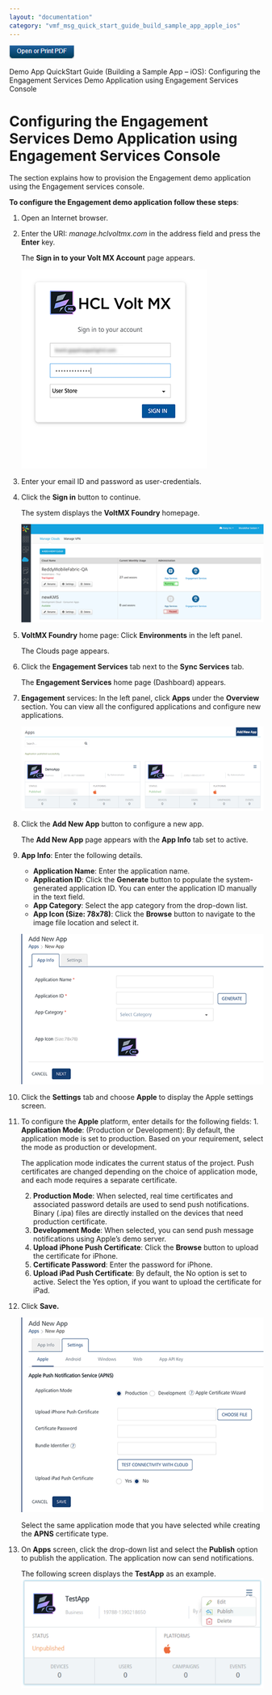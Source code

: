 ```yaml
---
layout: "documentation"
category: "vmf_msg_quick_start_guide_build_sample_app_apple_ios"
---
```

                           

[![](Resources/Images/pdf.png)](http://docs.voltmx.com/8_x_PDFs/messaging/voltmx_foundry_engagement_services_quick_start_guide_build_sample_app_apple_ios.pdf "VoltMX Foundry Engagement Services Quick Start Guide – Building a Sample App – Apple iOS")

Demo App QuickStart Guide (Building a Sample App – iOS): Configuring the Engagement Services Demo Application using Engagement Services Console

Configuring the Engagement Services Demo Application using Engagement Services Console
======================================================================================

The section explains how to provision the Engagement demo application using the Engagement services console.

**To configure the Engagement demo application follow these steps**:

1.  Open an Internet browser.
2.  Enter the URI: _manage.hclvoltmx.com_ in the address field and press the **Enter** key.
    
    The **Sign in to your Volt MX Account** page appears.
    
    ![](Resources/Images/03000036_365x380.png)
    
3.  Enter your email ID and password as user-credentials.
4.  Click the **Sign in** button to continue.
    
    The system displays the **VoltMX Foundry** homepage.
    
    ![](Resources/Images/03000037_596x240.png)
    
5.  **VoltMX Foundry** home page: Click **Environments** in the left panel.
    
    The Clouds page appears.
    
6.  Click the **Engagement Services** tab next to the **Sync Services** tab.  
    
    The **Engagement Services** home page (Dashboard) appears.
    
7.  **Engagement** services: In the left panel, click **Apps** under the **Overview** section. You can view all the configured applications and configure new applications.
    
    ![](Resources/Images/Apps_Overview_590x206.png)
    
8.  Click the **Add New App** button to configure a new app.
    
    The **Add New App** page appears with the **App Info** tab set to active.
    
9.  **App Info**: Enter the following details.
    
    *   **Application Name**: Enter the application name.
    *   **Application ID**: Click the **Generate** button to populate the system- generated application ID. You can enter the application ID manually in the text field.
    *   **App Category**: Select the app category from the drop-down list.
    *   **App Icon (Size: 78x78)**: Click the **Browse** button to navigate to the image file location and select it.
    
    ![](Resources/Images/add_New_App_593x410.png)
    
10.  Click the **Settings** tab and choose **Apple** to display the Apple settings screen.
11.  To configure the **Apple** platform, enter details for the following fields:
    1.  **Application Mode**: (Production or Development): By default, the application mode is set to production. Based on your requirement, select the mode as production or development.
        
        The application mode indicates the current status of the project. Push certificates are changed depending on the choice of application mode, and each mode requires a separate certificate.
        
     2.  **Production Mode**: When selected, real time certificates and associated password details are used to send push notifications. Binary (.ipa) files are directly installed on the devices that need production certificate.
     3.  **Development Mode**: When selected, you can send push message notifications using Apple’s demo server.
     4.  **Upload iPhone Push Certificate**: Click the **Browse** button to upload the certificate for iPhone.
     5.  **Certificate Password**: Enter the password for iPhone.
     6.  **Upload iPad Push Certificate**: By default, the No option is set to active. Select the Yes option, if you want to upload the certificate for iPad.
12.  Click **Save.**
    
     ![](Resources/Images/add_New_App_Settings_535x379.png)  
      
     Select the same application mode that you have selected while creating the **APNS** certificate type.  
    
13.  On **Apps** screen, click the drop-down list and select the **Publish** option to publish the application. The application now can send notifications.
    
     The following screen displays the **TestApp** as an example.  
     ![](Resources/Images/apps_testapps_570x259.png)
